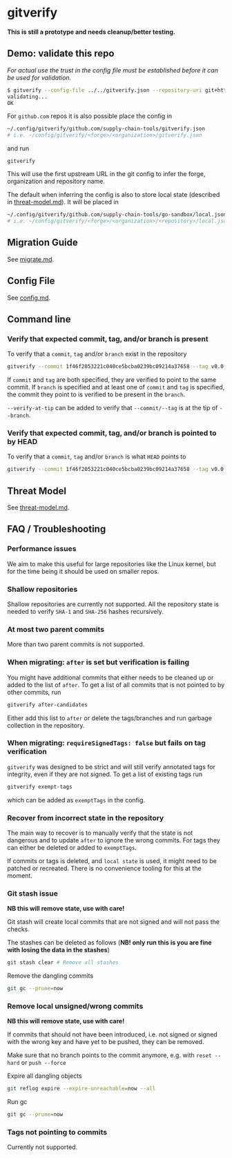 # gitverify

**This is still a prototype and needs cleanup/better testing.**

## Demo: validate this repo
*For actual use the trust in the config file must be established before it can be used for validation.*
```sh
$ gitverify --config-file ../../gitverify.json --repository-uri git+https://github.com/supply-chain-tools/go-sandbox.git
validating...
OK
```

For `github.com` repos it is also possible place the config in 
```sh
~/.config/gitverify/github.com/supply-chain-tools/gitverify.json
# i.e. ~/config/gitverify/<forge>/<organization>/gitverify.json
```
and run
```
gitverify
```
This will use the first upstream URL in the git config to infer the forge, organization and repository name.

The default when inferring the config is also to store local state (described in [threat-model.md](threat-model.md)). It will be
placed in
```sh
~/.config/gitverify/github.com/supply-chain-tools/go-sandbox/local.json
# i.e. ~/config/gitverify/<forge>/<organization>/<repository>/local.json
```

## Migration Guide
See [migrate.md](migrate.md).

## Config File
See [config.md](config.md).

## Command line

### Verify that expected commit, tag, and/or branch is present

To verify that a `commit`, `tag` and/or `branch` exist in the repository
```sh
gitverify --commit 1f46f2053221c040ce5bcba0239bc09214a37658 --tag v0.0.1 --branch main
```
If `commit` and `tag` are both specified, they are verified to point to the same commit. If `branch` is specified
and at least one of `commit` and `tag` is specified, the commit they point to is verified to be present in the `branch`.

`--verify-at-tip` can be added to verify that `--commit/--tag` is at the tip of `--branch`.

### Verify that expected commit, tag, and/or branch is pointed to by HEAD

To verify that a `commit`, `tag` and/or `branch` is what `HEAD` points to
```sh
gitverify --commit 1f46f2053221c040ce5bcba0239bc09214a37658 --tag v0.0.1 --branch main --verify-on-head
```

## Threat Model
See [threat-model.md](threat-model.md).

## FAQ / Troubleshooting

### Performance issues
We aim to make this useful for large repositories like the Linux kernel, but for the time being it should be used
on smaller repos.

### Shallow repositories
Shallow repositories are currently not supported. All the repository state is needed to verify `SHA-1` and `SHA-256` hashes recursively.

### At most two parent commits
More than two parent commits is not supported.

### When migrating: `after` is set but verification is failing
You might have additional commits that either needs to be cleaned up or added to the list of `after`. To get a list 
of all commits that is not pointed to by other commits, run
```sh
gitverify after-candidates
```
Either add this list to `after` or delete the tags/branches and run garbage collection in the repository.

### When migrating: `requireSignedTags: false` but fails on tag verification
`gitverify` was designed to be strict and will still verify annotated tags for integrity, even if they are not signed.
To get a list of existing tags run
```sh
gitverify exempt-tags
```
which can be added as `exemptTags` in the config.

### Recover from incorrect state in the repository
The main way to recover is to manually verify that the state is not dangerous and to update `after` to ignore the wrong
commits. For tags they can either be deleted or added to `exemptTags`.

If commits or tags is deleted, and `local state` is used, it might need to be patched or recreated. There is no convenience
tooling for this at the moment.

### Git stash issue
**NB this will remove state, use with care!**

Git stash will create local commits that are not signed and will not pass the checks.

The stashes can be deleted as follows (**NB! only run this is you are fine with losing the data in the stashes**)
```sh
git stash clear # Remove all stashes
```

Remove the dangling commits
```sh
git gc --prune=now
```
### Remove local unsigned/wrong commits
**NB this will remove state, use with care!**

If commits that should not have been introduced, i.e. not signed or signed with the wrong key and have yet to be pushed, 
they can be removed.

Make sure that no branch points to the commit anymore, e.g. with `reset --hard` or `push --force`

Expire all dangling objects
```sh
git reflog expire --expire-unreachable=now --all
```

Run gc
```sh
git gc --prune=now
```

### Tags not pointing to commits
Currently not supported.
